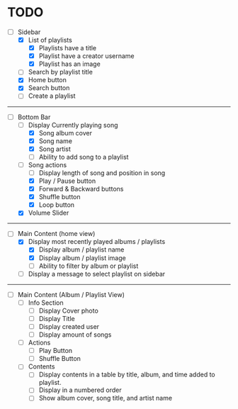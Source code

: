# TODO
- [ ] Sidebar
    - [x] List of playlists
        - [x] Playlists have a title
        - [x] Playlist have a creator username
        - [x] Playlist has an image
    - [ ] Search by playlist title
    - [x] Home button
    - [x] Search button
    - [ ] Create a playlist
---------------------------------------------------------
- [ ] Bottom Bar
    - [ ] Display Currently playing song
        - [x] Song album cover
        - [x] Song name
        - [x] Song artist
        - [ ] Ability to add song to a playlist
    - [ ] Song actions
        - [ ] Display length of song and position in song
        - [x] Play / Pause button
        - [x] Forward & Backward buttons
        - [x] Shuffle button
        - [x] Loop button
    - [x] Volume Slider
---------------------------------------------------------
- [ ] Main Content (home view)
    - [x] Display most recently played albums / playlists
        - [x] Display album / playlist name
        - [x] Display album / playlist image
        - [ ] Ability to filter by album or playlist
    - [ ] Display a message to select playlist on sidebar
---------------------------------------------------------
- [ ] Main Content (Album / Playlist View)
    - [ ] Info Section
        - [ ] Display Cover photo
        - [ ] Display Title
        - [ ] Display created user
        - [ ] Display amount of songs
    - [ ] Actions
        - [ ] Play Button
        - [ ] Shuffle Button
    - [ ] Contents
        - [ ] Display contents in a table by title, album, and time added to playlist.
        - [ ] Display in a numbered order
        - [ ] Show album cover, song title, and artist name
